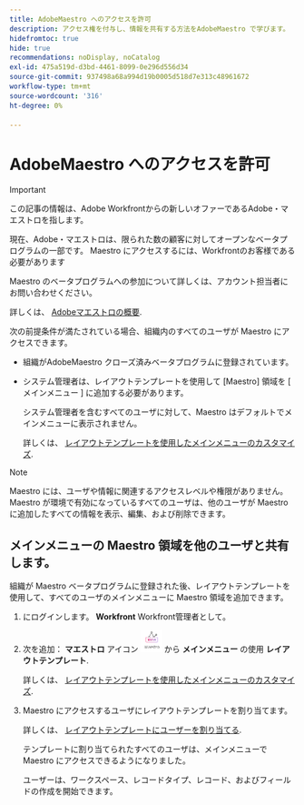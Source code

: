 ```yaml
---
title: AdobeMaestro へのアクセスを許可
description: アクセス権を付与し、情報を共有する方法をAdobeMaestro で学びます。
hidefromtoc: true
hide: true
recommendations: noDisplay, noCatalog
exl-id: 475a519d-d3bd-4461-8099-0e296d556d34
source-git-commit: 937498a68a994d19b0005d518d7e313c48961672
workflow-type: tm+mt
source-wordcount: '316'
ht-degree: 0%

---
```


<!--update the metadata and description when we turn this article live; also, update title after Bob adds Maestro as a product-->

# AdobeMaestro へのアクセスを許可

>[!IMPORTANT]
>
>この記事の情報は、Adobe Workfrontからの新しいオファーであるAdobe・マエストロを指します。
>
>現在、Adobe・マエストロは、限られた数の顧客に対してオープンなベータプログラムの一部です。 Maestro にアクセスするには、Workfrontのお客様である必要があります
>
>Maestro のベータプログラムへの参加について詳しくは、アカウント担当者にお問い合わせください。
>
>詳しくは、 [Adobeマエストロの概要](../maestro-overview.md).

次の前提条件が満たされている場合、組織内のすべてのユーザが Maestro にアクセスできます。

<!--the first requisite will be removed when we go to GA-->

* 組織がAdobeMaestro クローズ済みベータプログラムに登録されています。
* システム管理者は、レイアウトテンプレートを使用して [Maestro] 領域を [ メインメニュー ] に追加する必要があります。

  システム管理者を含むすべてのユーザに対して、Maestro はデフォルトでメインメニューに表示されません。

  詳しくは、 [レイアウトテンプレートを使用したメインメニューのカスタマイズ](../../administration-and-setup/customize-workfront/use-layout-templates/customize-main-menu.md).

<!-- take out the note below when we release permissions-->

>[!NOTE]
>
>Maestro には、ユーザや情報に関連するアクセスレベルや権限がありません。 Maestro が環境で有効になっているすべてのユーザは、他のユーザが Maestro に追加したすべての情報を表示、編集、および削除できます。

## メインメニューの Maestro 領域を他のユーザと共有します。

<!--First, contact your account manager to obtain access to the current Maestro closed beta program.-->

組織が Maestro ベータプログラムに登録された後、レイアウトテンプレートを使用して、すべてのユーザのメインメニューに Maestro 領域を追加できます。

1. にログインします。 **Workfront** Workfront管理者として。

1. 次を追加： **マエストロ** アイコン ![](assets/maestro-icon.png) から **メインメニュー** の使用 **レイアウトテンプレート**.

   詳しくは、 [レイアウトテンプレートを使用したメインメニューのカスタマイズ](../../administration-and-setup/customize-workfront/use-layout-templates/customize-main-menu.md).

1. Maestro にアクセスするユーザにレイアウトテンプレートを割り当てます。

   詳しくは、 [レイアウトテンプレートにユーザーを割り当てる](../../administration-and-setup/customize-workfront/use-layout-templates/assign-users-to-layout-template.md).

   テンプレートに割り当てられたすべてのユーザは、メインメニューで Maestro にアクセスできるようになりました。

   ユーザーは、ワークスペース、レコードタイプ、レコード、およびフィールドの作成を開始できます。

<!--

## Share permissions to a workspace

Only system administrators can access all workspaces in Maestro. As a system administrator, you must share a workspace with other users for them to view, manage, or contribute to it. 

To share a workspace with others: 

1. Click the **Main Menu** icon ![](assets/dots-main-menu.png) in the upper-right or the **Main Menu** icon ![](assets/lines-main-menu.png) in the upper-left corner, if available, then click **Maestro**.
1. Open the workspace you want to share, then click **Share** in the upper-right corner of the screen. (*************add screen shot when UI is finalized and maybe edit the steps*********)
1. In the field provided, start typing the name of a user or a group (******ensure you can share with groups*******), then click it when it displays in the list. 
1. Select one of the following permission levels from the drop-down menu: 
    * View
    * Contribute
    * Manage

        For information about permission levels and what actions users can perform for each level, see [Overview of sharing permissions in Adobe Maestro](../access/sharing-permissions-overview.md).
1. Click **Save**.


## Remove permissions to a workspace

1. Click the **Main Menu** icon ![](assets/dots-main-menu.png) in the upper-right or the **Main Menu** icon ![](assets/lines-main-menu.png) in the upper-left corner, if available, then click **Maestro**.
1. Open the workspace you want to share, then click **Share** in the upper-right corner of the screen. (********add screen shot when UI is finalized and maybe edit the steps???****)
1. Click the drop-down menu at the right of a user or group name, then click **Remove**. 
    
    The user or the users that belong to the group removed no longer have access to the workspace or its objects. 
1. Click **Save**.

-->